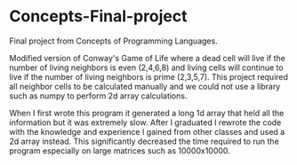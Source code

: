 # Concepts-Final-project
Final project from Concepts of Programming Languages.

Modified version of Conway's Game of Life where a dead cell will live if the number of living neighbors is even (2,4,6,8) and living cells will continue to live if the number of living neighbors is prime (2,3,5,7).
This project required all neighbor cells to be calculated manually and we could not use a library such as numpy to perform 2d array calculations.

When I first wrote this program it generated a long 1d array that held all the information but it was extremely slow. 
After I graduated I rewrote the code with the knowledge and experience I gained from other classes and used a 2d array instead. This significantly decreased the time required to run the program especially on large matrices such as 10000x10000.
